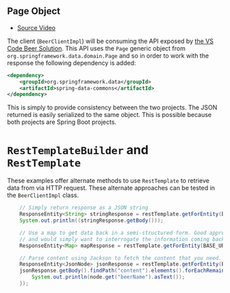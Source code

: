 ## Page Object

- [Source Video](https://www.udemy.com/course/spring-framework-6-beginner-to-guru/learn/lecture/35267264#questions)

The client (`BeerClientImpl`) will be consuming the API exposed by [the VS Code Beer Solution](https://github.com/rob-bl8ke/prototype-beer-app). This API uses the `Page` generic object from `org.springframework.data.domain.Page` and so in order to work with the response the following dependency is added:
```xml
<dependency>
    <groupId>org.springframework.data</groupId>
    <artifactId>spring-data-commons</artifactId>
</dependency>
```
This is simply to provide consistency between the two projects. The JSON returned is easily serialized to the same object. This is possible because both projects are Spring Boot projects.

# `RestTemplateBuilder` and `RestTemplate`

These examples offer alternate methods to use `RestTemplate` to retrieve data from via HTTP request. These alternate approaches can be tested in the `BeerClientImpl` class.

```java
    // Simply return response as a JSON string
    ResponseEntity<String> stringResponse = restTemplate.getForEntity(BASE_URL + GET_BEER_PATH, String.class);
    System.out.println((stringResponse.getBody()));

    // Use a map to get data back in a semi-structured form. Good approach if not sure what is being returned by the API
    // and would simply want to interrogate the information coming back.
    ResponseEntity<Map> mapResponse = restTemplate.getForEntity(BASE_URL + GET_BEER_PATH, Map.class);

    // Parse content using Jackson to fetch the content that you need.
    ResponseEntity<JsonNode> jsonResponse = restTemplate.getForEntity(BASE_URL + GET_BEER_PATH, JsonNode.class);
    jsonResponse.getBody().findPath("content").elements().forEachRemaining(node -> {
        System.out.println(node.get("beerName").asText());
    });
```
